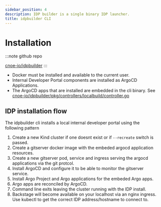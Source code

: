 ```yaml
---
sidebar_position: 4
description: IDP builder is a single binary IDP launcher.
title: idpbuilder CLI
---
```


# Installation

:::note github repo

[cnoe-io/idpbuilder](https://github.com/cnoe-io/idpbuilder)
:::

- Docker must be installed and available to the current user.
- Internal Developer Portal components are installed as ArgoCD Applications.
- The ArgoCD apps that are installed are embedded in the cli binary. See [cnoe-io/idpbuilder/pkg/controllers/localbuild/controller.go](https://github.com/cnoe-io/idpbuilder/blob/56089e4ae3b27cf90641bfbff2a96c36dd5263e1/pkg/controllers/localbuild/controller.go#L211-L243)

## IDP installation flow

The idpbuilder cli installs a local internal developer portal using the following pattern

1. Create a new Kind cluster if one doesnt exist or if `--recreate` switch is passed.
1. Create a gitserver docker image with the embeded argocd application resources.
1. Create a new gitserver pod, service and ingress serving the argocd applications via the git protcol.
1. Install ArgoCD and configure it to be able to monitor the gitserver service.
1. Install Argo Project and Argo applications for the embeded Argo apps.
1. Argo apps are reconciled by ArgoCD.
1. Command line exits leaving the cluster running with the IDP install.
1. Backstage will become available on your localhost via an nginx ingress. Use kubectl to get the correct IDP address/hostname to connect to.
